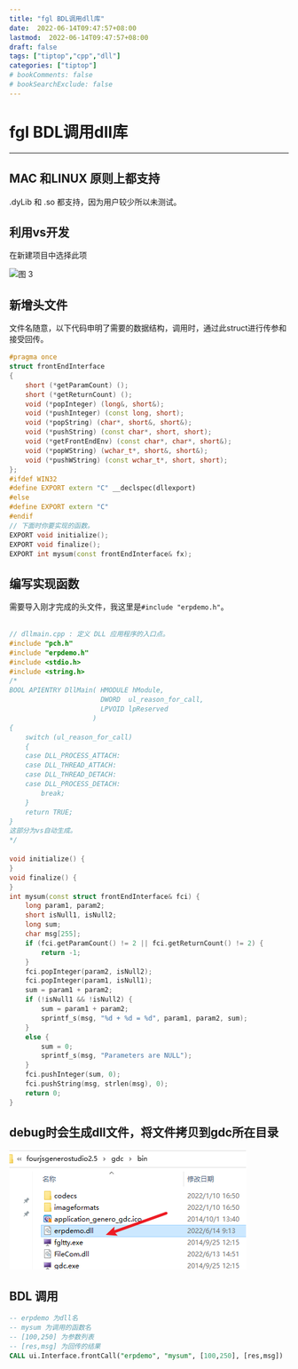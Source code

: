 ```yaml
---
title: "fgl BDL调用dll库"
date:  2022-06-14T09:47:57+08:00
lastmod:  2022-06-14T09:47:57+08:00
draft: false
tags: ["tiptop","cpp","dll"]
categories: ["tiptop"]
# bookComments: false
# bookSearchExclude: false
---
```




# fgl BDL调用dll库
---

## MAC 和LINUX 原则上都支持
.dyLib 和 .so 都支持，因为用户较少所以未测试。

## 利用vs开发

在新建项目中选择此项


![图 3](/mk_img/2022-6-14-1-53-831-3.png)  



## 新增头文件

文件名随意，以下代码申明了需要的数据结构，调用时，通过此struct进行传参和接受回传。

```cpp
#pragma once
struct frontEndInterface
{
	short (*getParamCount) ();
	short (*getReturnCount) ();
	void (*popInteger) (long&, short&);
	void (*pushInteger) (const long, short);
	void (*popString) (char*, short&, short&);
	void (*pushString) (const char*, short, short);
	void (*getFrontEndEnv) (const char*, char*, short&);
	void (*popWString) (wchar_t*, short&, short&);
	void (*pushWString) (const wchar_t*, short, short);
};
#ifdef WIN32
#define EXPORT extern "C" __declspec(dllexport)
#else
#define EXPORT extern "C"
#endif
// 下面时你要实现的函数。
EXPORT void initialize();
EXPORT void finalize();
EXPORT int mysum(const frontEndInterface& fx);
```

## 编写实现函数

需要导入刚才完成的头文件，我这里是`#include "erpdemo.h"`。

```cpp

// dllmain.cpp : 定义 DLL 应用程序的入口点。
#include "pch.h" 
#include "erpdemo.h"
#include <stdio.h>
#include <string.h>
/*
BOOL APIENTRY DllMain( HMODULE hModule,
                       DWORD  ul_reason_for_call,
                       LPVOID lpReserved
                     )
{
    switch (ul_reason_for_call)
    {
    case DLL_PROCESS_ATTACH:
    case DLL_THREAD_ATTACH:
    case DLL_THREAD_DETACH:
    case DLL_PROCESS_DETACH:
        break;
    }
    return TRUE;
}
这部分为vs自动生成。
*/

void initialize() {
}
void finalize() {
}
int mysum(const struct frontEndInterface& fci) {
    long param1, param2;
    short isNull1, isNull2;
    long sum;
    char msg[255];
    if (fci.getParamCount() != 2 || fci.getReturnCount() != 2) {
        return -1;
    }
    fci.popInteger(param2, isNull2);
    fci.popInteger(param1, isNull1);
    sum = param1 + param2;
    if (!isNull1 && !isNull2) {
        sum = param1 + param2;
        sprintf_s(msg, "%d + %d = %d", param1, param2, sum);
    }
    else {
        sum = 0;
        sprintf_s(msg, "Parameters are NULL");
    }
    fci.pushInteger(sum, 0);
    fci.pushString(msg, strlen(msg), 0);
    return 0;
}
```

## debug时会生成dll文件，将文件拷贝到gdc所在目录
 
 
![dll](images/index/image.png)



## BDL 调用

``` sql
-- erpdemo 为dll名
-- mysum 为调用的函数名
-- [100,250] 为参数列表
-- [res,msg] 为回传的结果
CALL ui.Interface.frontCall("erpdemo", "mysum", [100,250], [res,msg])
```